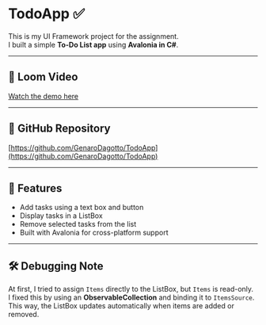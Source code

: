 # TodoApp ✅

This is my UI Framework project for the assignment.  
I built a simple **To-Do List app** using **Avalonia in C#**.

---

## 🎥 Loom Video
[Watch the demo here](https://www.loom.com/share/TU-VIDEO-ID)

---

## 🔗 GitHub Repository
[https://github.com/GenaroDagotto/TodoApp](https://github.com/GenaroDagotto/TodoApp)

---

## 📌 Features
- Add tasks using a text box and button
- Display tasks in a ListBox
- Remove selected tasks from the list
- Built with Avalonia for cross-platform support

---

## 🛠️ Debugging Note
At first, I tried to assign `Items` directly to the ListBox, but `Items` is read-only.  
I fixed this by using an **ObservableCollection<string>** and binding it to `ItemsSource`.  
This way, the ListBox updates automatically when items are added or removed.

